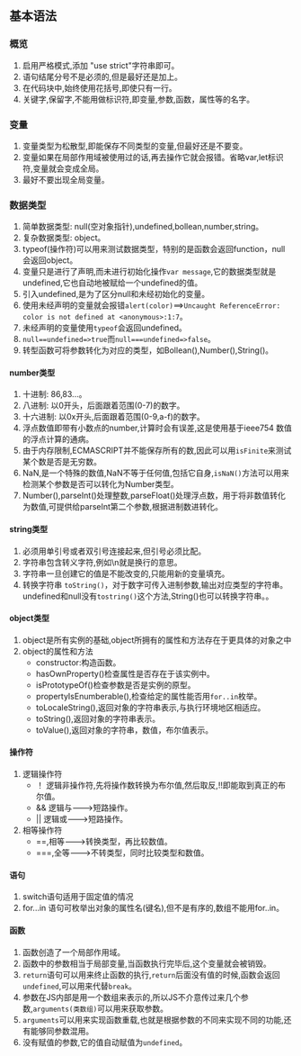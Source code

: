 ## 基本语法

### 概览

 1. 启用严格模式,添加 "use strict"字符串即可。
 2. 语句结尾分号不是必须的,但是最好还是加上。
 3. 在代码块中,始终使用花括号,即使只有一行。
 4. 关键字,保留字,不能用做标识符,即变量,参数,函数，属性等的名字。
 
### 变量

 1. 变量类型为松散型,即能保存不同类型的变量,但最好还是不要变。
 2. 变量如果在局部作用域被使用过的话,再去操作它就会报错。省略var,let标识符,变量就会变成全局。
 3. 最好不要出现全局变量。

### 数据类型

 1. 简单数据类型: null(空对象指针),undefined,bollean,number,string。
 2. 复杂数据类型: object。
 3. typeof(操作符)可以用来测试数据类型，特别的是函数会返回function，null会返回object。
 4. 变量只是进行了声明,而未进行初始化操作`var message`,它的数据类型就是undefined,它也自动地被赋给一个undefined的值。
 5. 引入undefined,是为了区分null和未经初始化的变量。
 6. 使用未经声明的变量就会报错`alert(color)`==>`Uncaught ReferenceError: color is not defined at <anonymous>:1:7`。
 7. 未经声明的变量使用`typeof`会返回undefined。
 8. `null==undefined=>true`而`null===undefined=>false`。
 9. 转型函数可将参数转化为对应的类型，如Bollean(),Number(),String()。

#### number类型

 1. 十进制: 86,83...。
 2. 八进制: 以0开头，后面跟着范围(0-7)的数字。
 3. 十六进制: 以0x开头,后面跟着范围(0-9,a-f)的数字。
 4. 浮点数值即带有小数点的number,计算时会有误差,这是使用基于ieee754 数值的浮点计算的通病。
 5. 由于内存限制,ECMASCRIPT并不能保存所有的数,因此可以用`isFinite`来测试某个数是否是无穷数。
 6. NaN,是一个特殊的数值,NaN不等于任何值,包括它自身,`isNaN()`方法可以用来检测某个参数是否可以转化为Number类型。
 7. Number(),parseInt()处理整数,parseFloat()处理浮点数，用于将非数值转化为数值,可提供给parseInt第二个参数,根据进制数进转化。

#### string类型

 1. 必须用单引号或者双引号连接起来,但引号必须比配。
 2. 字符串包含转义字符,例如\n就是换行的意思。
 3. 字符串一旦创建它的值是不能改变的,只能用新的变量填充。
 4. 转换字符串 `toString()`，对于数字可传入进制参数,输出对应类型的字符串。undefined和null没有`tostring()`这个方法,String()也可以转换字符串。。

#### object类型

1. object是所有实例的基础,object所拥有的属性和方法存在于更具体的对象之中
2. object的属性和方法
	* constructor:构造函数。
	* hasOwnProperty()检查属性是否存在于该实例中。
	* isPrototypeOf()检查参数是否是实例的原型。
	* propertyIsEnumberable(),检查给定的属性能否用`for..in`枚举。
	* toLocaleString(),返回对象的字符串表示,与执行环境地区相适应。
	* toString(),返回对象的字符串表示。
	* toValue(),返回对象的字符串，数值，布尔值表示。

#### 操作符

1. 逻辑操作符
    * ！ 逻辑非操作符,先将操作数转换为布尔值,然后取反,!!即能取到真正的布尔值。
    * && 逻辑与--->短路操作。
    * || 逻辑或--->短路操作。
2. 相等操作符
    * ==,相等--->转换类型，再比较数值。
    * ===,全等--->不转类型，同时比较类型和数值。

#### 语句

1. switch语句适用于固定值的情况
2. for...in 语句可枚举出对象的属性名(键名),但不是有序的,数组不能用for..in。

#### 函数

1. 函数创造了一个局部作用域。
2. 函数中的参数相当于局部变量,当函数执行完毕后,这个变量就会被销毁。
3. `return`语句可以用来终止函数的执行,`return`后面没有值的时候,函数会返回`undefined`,可以用来代替`break`。
4. 参数在JS内部是用一个数组来表示的,所以JS不介意传过来几个参数,`arguments(类数组)`可以用来获取参数。
5. `arguments`可以用来实现函数重载,也就是根据参数的不同来实现不同的功能,还有能够同参数混用。
6. 没有赋值的参数,它的值自动赋值为`undefined`。
